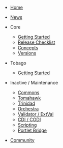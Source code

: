 - [Home](/)
- [News](/news.md)

- Core
  - [Getting Started](/coregettingstarted.md)
  - [Release Checklist](/coreReleaseChecklist.md)
  - [Concepts](/coreConcepts.md)
  - [Versions](/versions.md)

- Tobago
  - [Getting Started](/tobago.md)
  
- Inactive / Maintenance
  - [Commons](/commons.md)
  - [Tomahawk](/tomahawk.md)
  - [Trinidad](/trinidad.md)
  - [Orchestra](/orchestra.md)
  - [Validator / ExtVal](/extvalidator.md)
  - [CDI / CODI](/extcdi.md)
  - [Scripting](/extscripting.md)
  - [Portlet Bridge](/portletbridge.md)
  
- [Community](/community.md)
